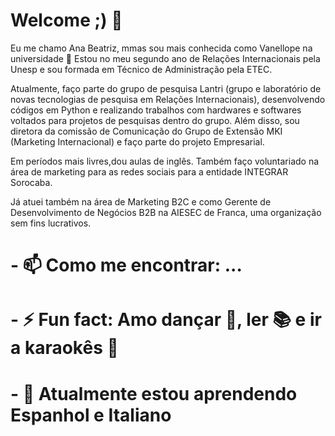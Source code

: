 # Welcome ;) 👋

Eu me chamo Ana Beatriz, mmas sou mais conhecida como Vanellope na universidade 💖 Estou no meu segundo ano de Relações Internacionais pela Unesp e sou formada em Técnico de Administração pela ETEC.

Atualmente, faço parte do grupo de pesquisa Lantri (grupo e laboratório de novas tecnologias de pesquisa em Relações Internacionais), desenvolvendo códigos em Python e realizando trabalhos com hardwares e softwares voltados para projetos de pesquisas dentro do grupo. Além disso, sou diretora da comissão de Comunicação do Grupo de Extensão MKI (Marketing Internacional) e faço parte do projeto Empresarial. 

Em períodos mais livres,dou aulas de inglês. Também faço voluntariado na área de marketing para as redes sociais para a entidade INTEGRAR Sorocaba. 

Já atuei também na área de Marketing B2C e como Gerente de Desenvolvimento de Negócios B2B na AIESEC de Franca, uma organização sem fins lucrativos.


# - 📫 Como me encontrar: ...
# - ⚡ Fun fact: Amo dançar 💃, ler 📚 e ir a karaokês 🎤
# - 🔭 Atualmente estou aprendendo Espanhol e Italiano 

<!--
**anamacao/anamacao** is a ✨ _special_ ✨ repository because its `README.md` (this file) appears on your GitHub profile.


